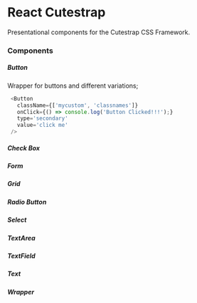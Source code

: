 # React Cutestrap

Presentational components for the Cutestrap CSS Framework.

### Components

##### Button
 Wrapper for buttons and different variations;

 ```javascript
  <Button
    className={['mycustom', 'classnames']}
    onClick={() => console.log('Button Clicked!!!');}
    type='secondary'
    value='click me'
  />
 ```
##### Check Box

##### Form

##### Grid

##### Radio Button

##### Select

##### TextArea

##### TextField

##### Text

##### Wrapper
